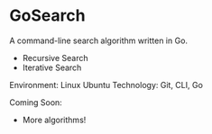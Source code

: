# GoSearch

A command-line search algorithm written in Go.

- Recursive Search
- Iterative Search

Environment: Linux Ubuntu
Technology: Git, CLI, Go

Coming Soon:
- More algorithms!
